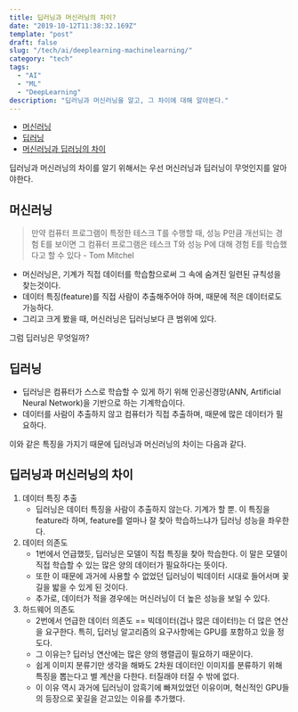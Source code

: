 ```yaml
---
title: 딥러닝과 머신러닝의 차이?
date: "2019-10-12T11:38:32.169Z"
template: "post"
draft: false
slug: "/tech/ai/deeplearning-machinelearning/"
category: "tech"
tags:
  - "AI"
  - "ML"
  - "DeepLearning"
description: "딥러닝과 머신러닝을 알고, 그 차이에 대해 알아본다."
---
```








- [머신러닝](#머신러닝)
- [딥러닝](#딥러닝)
- [머신러닝과 딥러닝의 차이](#딥러닝과-머신러닝의-차이)



딥러닝과 머신러닝의 차이를 알기 위해서는 우선 머신러닝과 딥러닝이 무엇인지를 알아야한다.





## 머신러닝

> 만약 컴퓨터 프로그램이 특정한 테스크 T를 수행할 때, 성능 P만큼 개선되는 경험 E를 보이면 그 컴퓨터 프로그램은 테스크 T와 성능 P에 대해 경험 E를 학습했다고 할 수 있다 - Tom Mitchel

+ 머신러닝은, 기계가 직접 데이터를 학습함으로써 그 속에 숨겨진 일련된 규칙성을 찾는것이다.
+ 데이터 특징(feature)를 직접 사람이 추출해주어야 하며, 때문에 적은 데이터로도 가능하다.
+ 그리고 크게 봤을 때, 머신러닝은 딥러닝보다 큰 범위에 있다.





그럼 딥러닝은 무엇일까?

## 딥러닝

+ 딥러닝은 컴퓨터가 스스로 학습할 수 있게 하기 위해 인공신경망(ANN, Artificial Neural Network)을 기반으로 하는 기계학습이다.
+ 데이터를 사람이 추출하지 않고 컴퓨터가 직접 추출하며, 때문에 많은 데이터가 필요하다.





이와 같은 특징을 가지기 때문에 딥러닝과 머신러닝의 차이는 다음과 같다.

## 딥러닝과 머신러닝의 차이

1. 데이터 특징 추출
   + 딥러닝은 데이터 특징을 사람이 추출하지 않는다. 기계가 할 뿐. 이 특징을 feature라 하며, feature를 얼마나 잘 찾아 학습하느냐가 딥러닝 성능을 좌우한다.
2. 데이터 의존도
   + 1번에서 언급했듯, 딥러닝은 모델이 직접 특징을 찾아 학습한다. 이 말은 모델이 직접 학습할 수 있는 많은 양의 데이터가 필요하다는 뜻이다.
   + 또한 이 때문에 과거에 사용할 수 없었던 딥러닝이 빅데이터 시대로 들어서며 꽃길을 밟을 수 있게 된 것이다.
   + 추가로, 데이터가 적을 경우에는 머신러닝이 더 높은 성능을 보일 수 있다.
3. 하드웨어 의존도
   + 2번에서 언급한 데이터 의존도 == 빅데이터(겁나 많은 데이터!)는 더 많은 연산을 요구한다. 특히, 딥러닝 알고리즘의 요구사항에는 GPU를 포함하고 있을 정도다.
   + 그 이유는? 딥러닝 연산에는 많은 양의 행렬곱이 필요하기 때문이다. 
   + 쉽게 이미지 분류기만 생각을 해봐도 2차원 데이터인 이미지를 분류하기 위해 특징을 뽑는다고 별 계산을 다한다. 터질래야 터질 수 밖에 없다.
   + 이 이유 역시 과거에 딥러닝이 암흑기에 빠져있었던 이유이며, 혁신적인 GPU들의 등장으로 꽃길을 걷고있는 이유를 추가했다.





